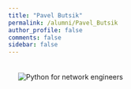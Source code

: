 ```yaml
---
title: "Pavel Butsik"
permalink: /alumni/Pavel_Butsik
author_profile: false
comments: false
sidebar: false
---
```


<div style="padding: 20px;">
  <img src="https://raw.githubusercontent.com/pyneng/pyneng.github.io/master/alumni/Pavel_Butsik_2.png" alt="Python for network engineers">
</div>

